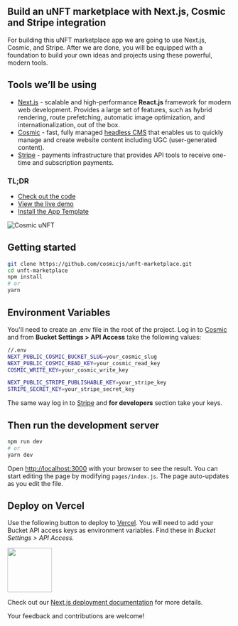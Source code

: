 ## Build an uNFT marketplace with Next.js, Cosmic and Stripe integration

For building this uNFT marketplace app we are going to use Next.js, Cosmic, and Stripe. After we are done, you will be equipped with a foundation to build your own ideas and projects using these powerful, modern tools.

## Tools we’ll be using

- [Next.js](https://nextjs.org/) - scalable and high-performance **React.js** framework for modern web development. Provides a large set of features, such as hybrid rendering, route prefetching, automatic image optimization, and internationalization, out of the box.
- [Cosmic](https://www.cosmicjs.com/) - fast, fully managed [headless CMS](https://www.cosmicjs.com/headless-cms) that enables us to quickly manage and create website content including UGC (user-generated content).
- [Stripe](https://stripe.com/) - payments infrastructure that provides API tools to receive one-time and subscription payments.

### TL;DR

- [Check out the code](https://github.com/cosmicjs/unft-marketplace)
- [View the live demo](https://unft-marketplace-cosmicjs.vercel.app/)
- [Install the App Template](https://www.cosmicjs.com/apps/unft-marketplace)

![Cosmic uNFT](https://user-images.githubusercontent.com/34789741/178161188-4b899373-e919-4036-9b72-61422c7a786d.gif)

## Getting started

```bash
git clone https://github.com/cosmicjs/unft-marketplace.git
cd unft-marketplace
npm install
# or
yarn
```

## Environment Variables

You'll need to create an .env file in the root of the project. Log in to [Cosmic](https://app.cosmicjs.com/) and from **Bucket Settings > API Access** take the following values:

```bash
//.env
NEXT_PUBLIC_COSMIC_BUCKET_SLUG=your_cosmic_slug
NEXT_PUBLIC_COSMIC_READ_KEY=your_cosmic_read_key
COSMIC_WRITE_KEY=your_cosmic_write_key

NEXT_PUBLIC_STRIPE_PUBLISHABLE_KEY=your_stripe_key
STRIPE_SECRET_KEY=your_stripe_secret_key
```

The same way log in to [Stripe](https://dashboard.stripe.com/) and **for developers** section take your keys.

## Then run the development server

```bash
npm run dev
# or
yarn dev
```

Open [http://localhost:3000](http://localhost:3000) with your browser to see the result.
You can start editing the page by modifying `pages/index.js`. The page auto-updates as you edit the file.

## Deploy on Vercel

<p>Use the following button to deploy to <a href="https://vercel.com/" rel="noopener noreferrer" target="_blank">Vercel</a>. You will need to add your Bucket API access keys as environment variables. Find these in <em>Bucket Settings &gt; API Access</em><em>.</em></p>
<p>
<a href="https://vercel.com/import/git?c=1&s=https://vercel.com/import/git?c=1&s=https://github.com/cosmicjs/nextjs-restaurant-website-cms&env=NEXT_PUBLIC_COSMIC_BUCKET_SLUG,NEXT_PUBLIC_COSMIC_READ_KEY,COSMIC_WRITE_KEY,NEXT_PUBLIC_STRIPE_PUBLISHABLE_KEY,STRIPE_SECRET_KEY" rel="noopener noreferrer" target="_blank"><img src="https://cdn.cosmicjs.com/d3f0d5e0-c064-11ea-9a05-6f8a16b0b14c-deploy-to-vercel.svg" style="width: 100px;" class="fr-fic fr-dib fr-fil"></a>
</p>

Check out our [Next.js deployment documentation](https://nextjs.org/docs/deployment) for more details.

Your feedback and contributions are welcome!
